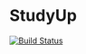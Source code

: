 # StudyUp
[![Build Status](https://travis-ci.org/{spcchung}/{StudyUp}.png?branch=master)](https://travis-ci.org/{spcchung}/{StudyUp})
